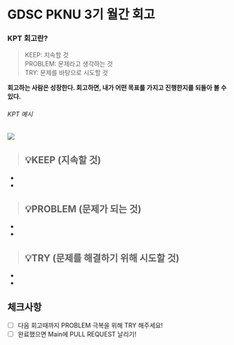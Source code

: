 # GDSC PKNU 3기 월간 회고

### KPT 회고란?
> KEEP: 지속할 것  
PROBLEM: 문제라고 생각하는 것  
TRY: 문제를 바탕으로 시도할 것  

**회고하는 사람은 성장한다.
회고하면, 내가 어떤 목표를 가지고 진행한지를 되돌아 볼 수 있다.**

###### KPT 예시
![](https://i.imgur.com/cQCXtKZ.png)

  

> ## 💡KEEP (지속할 것)
- 
- 

> ## 💡PROBLEM (문제가 되는 것)
- 
- 

> ## 💡TRY (문제를 해결하기 위해 시도할 것)
- 
- 

## 체크사항
- [ ] 다음 회고때까지 PROBLEM 극복을 위해 TRY 해주세요!
- [ ] 완료했으면 Main에 PULL REQUEST 날리기!
